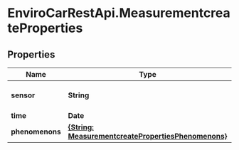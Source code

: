 # EnviroCarRestApi.MeasurementcreateProperties

## Properties
Name | Type | Description | Notes
------------ | ------------- | ------------- | -------------
**sensor** | **String** | the id of an existing sensor | [optional] 
**time** | **Date** |  | 
**phenomenons** | [**{String: MeasurementcreatePropertiesPhenomenons}**](MeasurementcreatePropertiesPhenomenons.md) |  | [optional] 
